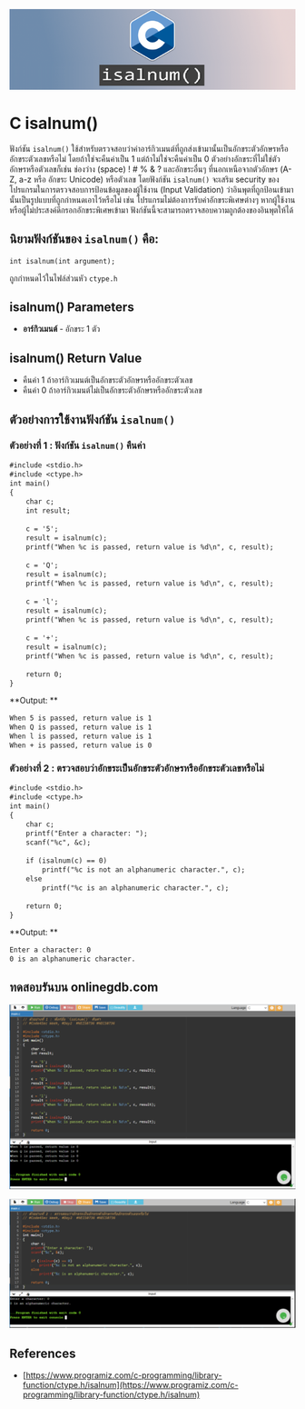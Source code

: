 ![](Image/Code4Sec_Week/C_isalnum_01.png)

# C isalnum()

ฟังก์ชัน `isalnum()` ใช้สำหรับตรวจสอบว่าค่าอาร์กิวเมนต์ที่ถูกส่งเข้ามานั้นเป็นอักขระตัวอักษรหรืออักขระตัวเลขหรือไม่ โดยถ้าใช่จะคืนค่าเป็น 1 แต่ถ้าไม่ใช่จะคืนค่าเป็น 0 ตัวอย่างอักขระที่ไม่ใช่ตัวอักษรหรือตัวเลขก็เช่น ช่องว่าง (space) ! # % & ? และอักขระอื่นๆ ที่นอกเหนือจากตัวอักษร (A-Z, a-z หรือ อักขระ Unicode) หรือตัวเลข โดยฟังก์ชัน `isalnum()` จะเสริม security ของโปรแกรมในการตรวจสอบการป้อนข้อมูลของผู้ใช้งาน (Input Validation) ว่าอินพุตที่ถูกป้อนเข้ามานั้นเป็นรูปแบบที่ถูกกำหนดเอาไว้หรือไม่ เช่น โปรแกรมไม่ต้องการรับค่าอักขระพิเศษต่างๆ หากผู้ใช้งานหรือผู้ไม่ประสงค์ดีกรอกอักขระพิเศษเข้ามา ฟังก์ชันนี้จะสามารถตรวจสอบความถูกต้องของอินพุตให้ได้

## นิยามฟังก์ชันของ `isalnum()` คือ:
```
int isalnum(int argument);
```
ถูกกำหนดไว้ในไฟล์ส่วนหัว `ctype.h`

## isalnum() Parameters
- **อาร์กิวเมนต์** - อักขระ 1 ตัว

## isalnum() Return Value
- คืนค่า 1 ถ้าอาร์กิวเมนต์เป็นอักขระตัวอักษรหรืออักขระตัวเลข
- คืนค่า 0 ถ้าอาร์กิวเมนต์ไม่เป็นอักขระตัวอักษรหรืออักขระตัวเลข

## ตัวอย่างการใช้งานฟังก์ชัน `isalnum()`

### ตัวอย่างที่ 1 : ฟังก์ชัน `isalnum()` คืนค่า
```
#include <stdio.h>
#include <ctype.h>
int main()
{
    char c;
    int result;

    c = '5';
    result = isalnum(c);
    printf("When %c is passed, return value is %d\n", c, result);

    c = 'Q';
    result = isalnum(c);
    printf("When %c is passed, return value is %d\n", c, result);

    c = 'l';
    result = isalnum(c);
    printf("When %c is passed, return value is %d\n", c, result);

    c = '+';
    result = isalnum(c);
    printf("When %c is passed, return value is %d\n", c, result);

    return 0;
}
```
**Output: **
```
When 5 is passed, return value is 1
When Q is passed, return value is 1
When l is passed, return value is 1
When + is passed, return value is 0
```

### ตัวอย่างที่ 2 : ตรวจสอบว่าอักขระเป็นอักขระตัวอักษรหรืออักขระตัวเลขหรือไม่
```
#include <stdio.h>
#include <ctype.h>
int main()
{
    char c;
    printf("Enter a character: ");
    scanf("%c", &c);

    if (isalnum(c) == 0)
        printf("%c is not an alphanumeric character.", c);
    else
        printf("%c is an alphanumeric character.", c);
    
    return 0;
}
```
**Output: **
```
Enter a character: 0
0 is an alphanumeric character.
```

## ทดสอบรันบน onlinegdb.com
![](Image/Code4Sec_Week/C_isalnum_02.png)

![](Image/Code4Sec_Week/C_isalnum_03.png)

## References
- [https://www.programiz.com/c-programming/library-function/ctype.h/isalnum](https://www.programiz.com/c-programming/library-function/ctype.h/isalnum)

